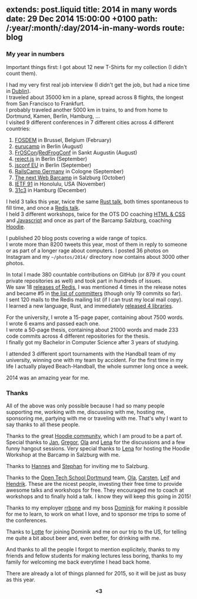 extends: post.liquid
title: 2014 in many words
date: 29 Dec 2014 15:00:00 +0100
path: /:year/:month/:day/2014-in-many-words
route: blog
---
### My year in numbers

Important things first: I got about 12 new T-Shirts for my collection (I didn't count them).

I had my very first real job interview (I didn't get the job, but had a nice time in [Dublin](https://twitter.com/badboy_/status/458253516981952512)).  
I traveled about 35000 km in a plane, spread across 8 flights, the longest from San Francisco to Frankfurt.  
I probably traveled another 5000 km in trains, to and from home to Dortmund, Kamen, Berlin, Hamburg, ...  
I visited 9 different conferences in 7 different cities across 4 different countries:

1. [FOSDEM](http://fosdem.org) in Brussel, Belgium (February)
2. [eurucamp](http://2014.eurucamp.org/) in Berlin (August)
3. [FrOSCon](https://www.froscon.de/startseite/)/[RedFrogConf](http://ruby.froscon.org/) in Sankt Augustin (August)
4. [reject.js](//fnordig.de/2014/09/18/jsfest-week-2014/) in Berlin (September)
5. [jsconf EU](http://2014.jsconf.eu/) in Berlin (September)
6. [RailsCamp Germany](http://2014.railscamp.de/) in Cologne (September)
7. [The next Web Barcamp][thenextweb] in Salzburg (October)
8. [IETF 91][ietf91] in Honolulu, USA (November)
9. [31c3](https://events.ccc.de/congress/2014/wiki/Main_Page) in Hamburg (December)


I held 3 talks this year, twice the same [Rust talk](//fnordig.de/talks/2014/froscon/rust-for-rubyists/#/), both times spontaneous to fill time, and once a [Redis talk](//fnordig.de/talks/2014/ots/redis-introduction-otsdo-2014-12-16.pdf).  
I held 3 different workshops, twice for the OTS DO coaching [HTML & CSS](//fnordig.de/2014/04/01/opentechschool-learn-new-things/) and [Javascript](//fnordig.de/2014/05/26/opentechschooljavascript-for-beginners/) and once as part of the Barcamp Salzburg, coaching [Hoodie][].

I published 20 blog posts covering a wide range of topics.  
I wrote more than 8200 tweets this year, most of them in reply to someone or as part of a longer rage about computers.
I posted 36 photos on Instagram and my `~/photos/2014/` directory now contains about 3000 other photos.

In total I made 380 countable contributions on GitHub (or 879 if you count private repositories as well) and took part in hundreds of issues.  
We saw 18 [releases of Redis](https://raw.githubusercontent.com/antirez/redis/2.8/00-RELEASENOTES), I was mentioned 4 times in the release notes and became #5 in [the list of committers](https://github.com/antirez/redis/graphs/contributors) (though only 19 commits so far).  
I sent 120 mails to the Redis mailing list (if I can trust my local mail copy).  
I learned a new language, Rust, and immediately [released 4 libraries](https://github.com/search?q=user%3Abadboy+rs).

For the university, I wrote a 15-page paper, containing about 7500 words.  
I wrote 6 exams and passed each one.  
I wrote a 50-page thesis, containing about 21000 words and made 233 code commits across 4 different repositories for the thesis.  
I finally got my Bachelor in Computer Science after 3 years of studying.

I attended 3 different sport tournaments with the Handball team of my university, winning one with my team by accident.
For the first time in my life I actually played Beach-Handball, the whole summer long once a week.

2014 was an amazing year for me.

### Thanks

All of the above was only possible because I had so many people supporting me, working with me, discussing with me, hosting me, sponsoring me, partying with me or traveling with me.
That's why I want to say thanks to all these people.

Thanks to the great [Hoodie community][hoodiecommunity], which I am proud to be a part of.
Special thanks to [Jan][], [Gregor][], [Ola][] and [Lena][] for the discussions and a few funny hangout sessions.
Very special thanks to [Lena][] for hosting the Hoodie Workshop at the Barcamp in Salzburg with me.

Thanks to [Hannes][] and [Stephan][] for inviting me to Salzburg.

Thanks to the [Open Tech School Dortmund][otsdo] team, [Ola][], [Carsten][], [Leif][] and [Hendrik][].
These are the nicest people, investing their free time to provide awesome talks and workshops for free.
They encouraged me to coach at workshops and to finally hold a talk.
I know they will keep this going in 2015!

Thanks to my employer [rrbone][] and my boss [Dominik][dominikbay] for making it possible for me to learn, to work on what I love, and to sponsor me trips to some of the conferences.

Thanks to [Lotte][] for joining Dominik and me on our trip to the US, for telling me quite a bit about beer and, even better, for drinking with me.

And thanks to all the people I forgot to mention explicitely, thanks to my friends and fellow students for making lectures less boring, thanks to my family for welcoming me back everytime I head back home.

There are already a lot of things planned for 2015, so it will be just as busy as this year.

<div style="text-align:center">
<strong>&lt;3</strong>
</div>

[hoodie]: http://hood.ie/
[ola]: https://twitter.com/misprintedtype
[jan]: https://twitter.com/janl
[gregor]: https://twitter.com/gr2m
[lena]: https://twitter.com/lrnrd
[stephan]: https://twitter.com/boennemann
[hannes]: https://twitter.com/eliias
[carsten]: https://twitter.com/dergraf86
[hendrik]: https://twitter.com/dermiddi
[leif]: https://twitter.com/rthbrst
[lotte]: https://twitter.com/Lotterleben
[otsdo]: http://www.opentechschool.org/dortmund/
[rrbone]: https://www.rrbone.net/
[dominikbay]: https://twitter.com/dominikbay
[gcx]: http://www.grandcentrix.net/
[ietf91]: http://www.ietf.org/meeting/91
[thenextweb]: https://barcamp-sbg.at/
[hoodiecommunity]: http://hood.ie/community/
